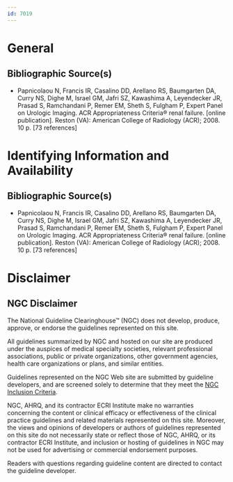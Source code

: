 ```yaml
---
id: 7019
---
```


# General

## Bibliographic Source(s)

- Papnicolaou N, Francis IR, Casalino DD, Arellano RS, Baumgarten DA, Curry NS, Dighe M, Israel GM, Jafri SZ, Kawashima A, Leyendecker JR, Prasad S, Ramchandani P, Remer EM, Sheth S, Fulgham P, Expert Panel on Urologic Imaging. ACR Appropriateness Criteria® renal failure. [online publication]. Reston (VA): American College of Radiology (ACR); 2008. 10 p. [73 references]

# Identifying Information and Availability

## Bibliographic Source(s)

- Papnicolaou N, Francis IR, Casalino DD, Arellano RS, Baumgarten DA, Curry NS, Dighe M, Israel GM, Jafri SZ, Kawashima A, Leyendecker JR, Prasad S, Ramchandani P, Remer EM, Sheth S, Fulgham P, Expert Panel on Urologic Imaging. ACR Appropriateness Criteria® renal failure. [online publication]. Reston (VA): American College of Radiology (ACR); 2008. 10 p. [73 references]

# Disclaimer

## NGC Disclaimer

The National Guideline Clearinghouse™ (NGC) does not develop, produce, approve, or endorse the guidelines represented on this site.

All guidelines summarized by NGC and hosted on our site are produced under the auspices of medical specialty societies, relevant professional associations, public or private organizations, other government agencies, health care organizations or plans, and similar entities.

Guidelines represented on the NGC Web site are submitted by guideline developers, and are screened solely to determine that they meet the [NGC Inclusion Criteria](/help-and-about/summaries/inclusion-criteria).

NGC, AHRQ, and its contractor ECRI Institute make no warranties concerning the content or clinical efficacy or effectiveness of the clinical practice guidelines and related materials represented on this site. Moreover, the views and opinions of developers or authors of guidelines represented on this site do not necessarily state or reflect those of NGC, AHRQ, or its contractor ECRI Institute, and inclusion or hosting of guidelines in NGC may not be used for advertising or commercial endorsement purposes.

Readers with questions regarding guideline content are directed to contact the guideline developer.

